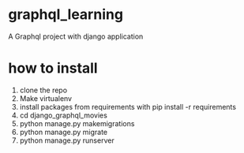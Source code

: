 # graphql_learning

A Graphql project with django application

# how to install

1. clone the repo
2. Make virtualenv
3. install packages from requirements with 
    pip install -r requirements
4. cd django_graphql_movies
5. python manage.py makemigrations
6. python manage.py migrate
7. python manage.py runserver
